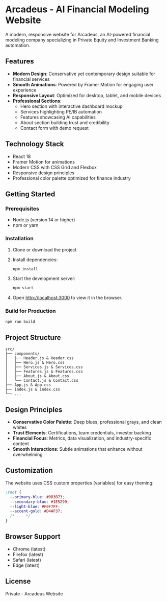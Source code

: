 # Arcadeus - AI Financial Modeling Website

A modern, responsive website for Arcadeus, an AI-powered financial modeling company specializing in Private Equity and Investment Banking automation.

## Features

- **Modern Design**: Conservative yet contemporary design suitable for financial services
- **Smooth Animations**: Powered by Framer Motion for engaging user experience
- **Responsive Layout**: Optimized for desktop, tablet, and mobile devices
- **Professional Sections**:
  - Hero section with interactive dashboard mockup
  - Services highlighting PE/IB automation
  - Features showcasing AI capabilities
  - About section building trust and credibility
  - Contact form with demo request

## Technology Stack

- React 18
- Framer Motion for animations
- Modern CSS with CSS Grid and Flexbox
- Responsive design principles
- Professional color palette optimized for finance industry

## Getting Started

### Prerequisites
- Node.js (version 14 or higher)
- npm or yarn

### Installation

1. Clone or download the project
2. Install dependencies:
   ```bash
   npm install
   ```

3. Start the development server:
   ```bash
   npm start
   ```

4. Open [http://localhost:3000](http://localhost:3000) to view it in the browser.

### Build for Production

```bash
npm run build
```

## Project Structure

```
src/
├── components/
│   ├── Header.js & Header.css
│   ├── Hero.js & Hero.css
│   ├── Services.js & Services.css
│   ├── Features.js & Features.css
│   ├── About.js & About.css
│   └── Contact.js & Contact.css
├── App.js & App.css
├── index.js & index.css
└── ...
```

## Design Principles

- **Conservative Color Palette**: Deep blues, professional grays, and clean whites
- **Trust Elements**: Certifications, team credentials, investor backing
- **Financial Focus**: Metrics, data visualization, and industry-specific content
- **Smooth Interactions**: Subtle animations that enhance without overwhelming

## Customization

The website uses CSS custom properties (variables) for easy theming:

```css
:root {
  --primary-blue: #0B3B73;
  --secondary-blue: #1E5299;
  --light-blue: #F0F7FF;
  --accent-gold: #D4AF37;
  /* ... */
}
```

## Browser Support

- Chrome (latest)
- Firefox (latest)
- Safari (latest)
- Edge (latest)

## License

Private - Arcadeus Website